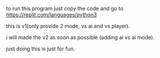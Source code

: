 to run this program just copy the code and go to https://replit.com/languages/python3

this is v1(only provide 2 mode, vs ai and vs player).

i will made the v2 as soon as possible (adding ai vs ai mode).

just doing this is just for fun.
